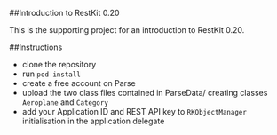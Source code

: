 ##Introduction to RestKit 0.20

This is the supporting project for an introduction to RestKit 0.20.

##Instructions

* clone the repository
* run `pod install`
* create a free account on Parse
* upload the two class files contained in ParseData/ creating classes `Aeroplane` and `Category`
* add your Application ID and REST API key to `RKObjectManager` initialisation in the application delegate
